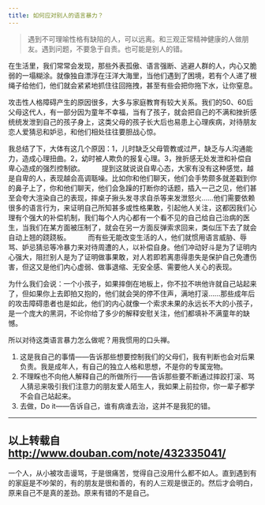 ```yaml
---
title: 如何应对别人的语言暴力？
---
```


>  遇到不可理喻性格有缺陷的人，可以远离。和三观正常精神健康的人做朋友。遇到问题，不要急于自责。也可能是别人的错。

在生活里，我们常常会发现，那些外表孤傲、语言强断、逃避人群的人，内心又脆弱的一塌糊涂。就像独自漂浮在汪洋大海里，当他们遇到了困境，若有个人递了根绳子给他们，他们就会紧紧地抓住往回拖拽，甚至有些会把你拖下水，让你窒息。

攻击性人格障碍产生的原因很多，大多与家庭教育有较大关系。我们的50、60后父母这代人，有一部分因为童年不幸福，当有了孩子，就会把自己的不满和挫折感统统发泄到自己的孩子身上，这类父母的孩子长大后也易患上心理疾病，对待朋友恋人爱猜忌和妒忌，和他们相处往往要胆战心惊。

我总结了下，大体有这几个原因：1，儿时缺乏父母管教或过严，缺乏与人沟通能力，造成心理扭曲。2，幼时被人欺负的报复心理。3，挫折感无处发泄和补偿自卑心造成的强烈控制欲。
　　
提到这就说说自卑心态，大家有没有这种感觉，越是自卑的人，表现越会高调聒噪。比如你和他们聊天，他们会手势颇多就差戳到你的鼻子上了，你和他们聊天，他们会急躁的打断你的话题，插入一己之见，他们甚至会夸大渲染自己的表现，摔桌子揪头发寻求自杀等来发泄怒火……他们需要依赖很多的语言行为，来证明自己所知甚多或性格果敢，引起他人关注，这都因我们心理有个强大的补偿机制，我们每个人内心都有一个看不见的自己给自己治病的医生，当我们在某方面被压制了，就会在另一方面反弹索求回来，类似压下去了就会自动上翘的跷跷板。
　　
而有些无能改变生活的人，他们就惯用语言威胁、辱骂、妒忌猜忌等冷暴力来对待周遭的人，以补偿自身。他们冲动好斗是为了证明内心强大，阻拦别人是为了证明做事果敢，对人若即若离患得患失是保护自己免遭伤害，但这又是他们内心虚弱、做事退缩、无安全感、需要他人关心的表现。　

为什么我们会说：一个小孩子，如果摔倒在地板上，你不拉不哄他许就自己站起来了，但如果你上去即拍又抱的，他们就会哭的停不住声，满地打滚……那些成年后的攻击障碍患者也是如此，他们的内心就像一个索求未果的永远长不大的小孩子，是一个庞大的黑洞，不论你给了多少的解释安慰关注，他们都填补不满童年的缺憾。
　　

所以对待这类语言暴力怎么做呢？用我惯用的口头禅。　

1. 这是我自己的事情——告诉那些想要控制我们的父母们，我有判断也会对后果负责。我是成年人，有自己的独立人格和思想，不是你的专属宠物。　　
1. 不理睬也不向他人解释自己的所做所行——告诉那些要不断通过摔跤打滚、骂人猜忌来吸引我们注意力的朋友爱人陌生人，我如果上前拉你，你一辈子都学不会自己站起来。　　
1. 去做，Do it——告诉自己，谁有病谁去治，这并不是我犯的错。

--------------------------------------
以上转载自 http://www.douban.com/note/432335041/
--------------------------------------

一个人，从小被攻击谩骂，于是很痛苦，觉得自己没用什么都不如人。直到遇到有的家庭是不吵架的，有的朋友是很和善的，有的人三观是很正的。然后才会明白，原来自己不是真的差劲。原来有错的不是自己。















